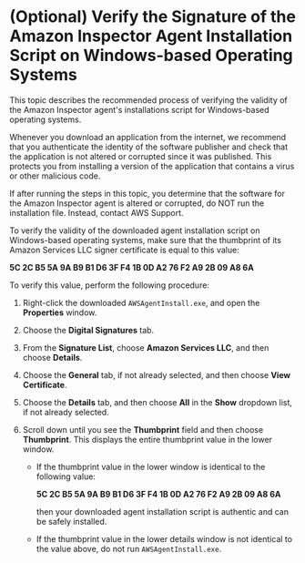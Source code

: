 # \(Optional\) Verify the Signature of the Amazon Inspector Agent Installation Script on Windows\-based Operating Systems<a name="inspector_verify-sig-agent-download-win"></a>

This topic describes the recommended process of verifying the validity of the Amazon Inspector agent's installations script for Windows\-based operating systems\. 

Whenever you download an application from the internet, we recommend that you authenticate the identity of the software publisher and check that the application is not altered or corrupted since it was published\. This protects you from installing a version of the application that contains a virus or other malicious code\.

If after running the steps in this topic, you determine that the software for the Amazon Inspector agent is altered or corrupted, do NOT run the installation file\. Instead, contact AWS Support\.

To verify the validity of the downloaded agent installation script on Windows\-based operating systems, make sure that the thumbprint of its Amazon Services LLC signer certificate is equal to this value:

**5C 2C B5 5A 9A B9 B1 D6 3F F4 1B 0D A2 76 F2 A9 2B 09 A8 6A**

To verify this value, perform the following procedure: 

1. Right\-click the downloaded `AWSAgentInstall.exe`, and open the **Properties** window\.

1. Choose the **Digital Signatures** tab\.

1. From the **Signature List**, choose **Amazon Services LLC**, and then choose **Details**\.

1. Choose the **General** tab, if not already selected, and then choose **View Certificate**\.

1. Choose the **Details** tab, and then choose **All** in the **Show** dropdown list, if not already selected\.

1. Scroll down until you see the **Thumbprint** field and then choose **Thumbprint**\. This displays the entire thumbprint value in the lower window\.
   + If the thumbprint value in the lower window is identical to the following value:

     **5C 2C B5 5A 9A B9 B1 D6 3F F4 1B 0D A2 76 F2 A9 2B 09 A8 6A**

     then your downloaded agent installation script is authentic and can be safely installed\.
   + If the thumbprint value in the lower details window is not identical to the value above, do not run `AWSAgentInstall.exe`\. 